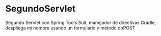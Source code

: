 # SegundoServlet
Segundo Servlet con Spring Tools Suit, manejador de directivas Gradle, despliega mi nombre usando un formulario y método doPOST
